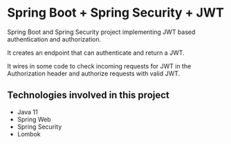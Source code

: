 # Spring Boot + Spring Security + JWT

Spring Boot and Spring Security project implementing JWT based authentication and authorization.

It creates an endpoint that can authenticate and return a JWT.

It wires in some code to check incoming requests for JWT in the Authorization header and authorize requests with valid JWT.

## Technologies involved in this project
- Java 11
- Spring Web
- Spring Security
- Lombok